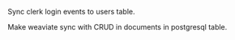 Sync clerk login events to users table.

Make weaviate sync with CRUD in documents in postgresql table.


